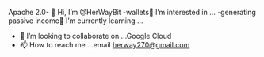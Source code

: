 Apache 2.0- 👋 Hi, I’m @HerWayBit
-wallets👀 I’m interested in ...
-generating passive income🌱 I’m currently learning ...
- 💞️ I’m looking to collaborate on ...Google Cloud
- 📫 How to reach me ...email herway270@gmail.com

<!---
HerWayBit/HerWayBit is a ✨ special ✨ repository because its `README.md` (this file) appears on your GitHub profile.
You can click the Preview link to take a look at your changes.
pip install -q -U google-generativeai
